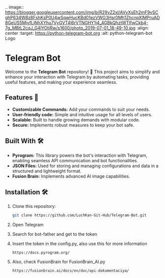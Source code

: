 .. image:: https://blogger.googleusercontent.com/img/b/R29vZ2xl/AVvXsEh2mF9vSCghP634W8z8FshKsP0U4wSqwHucKBd01ezVWG3Hsr0Mh1ZhcnpXIMPruAD8GeUS5MjyfLjNhXYhu7VyGVT4l6rVTNGHY1j4_4GBkQhztWTIfwCkb4-7g_MBtL2cqJ_G4lYOtiRw/s1600/photo_2019-07-01_18-49-10.jpg
   :align: center
   :target: https://python-telegram-bot.org
   :alt: python-telegram-bot Logo
# Telegram Bot
Welcome to the **Telegram Bot** repository! 🎉 This project aims to simplify and enhance your interaction with Telegram by automating tasks, providing useful features, and making your experience seamless.

## Features 🚀
- **Customizable Commands:** Add your commands to suit your needs.
- **User-friendly code:** Simple and intuitive usage for all levels of users.
- **Scalable:** Built to handle growing demands with modular code.
- **Secure:** Implements robust measures to keep your bot safe.

## Built With 🛠️
- **Pyrogram:** This library powers the bot's interaction with Telegram, enabling seamless API communication and bot functionalities.
- **JSON Files:** Used for storing and managing configurations and data in a structured and lightweight format.
- **Fusion Brain:** Implements advanced AI image capabilities.

## Installation 🛠️
1. Clone this repository:
   ```bash
   git clone https://github.com/LuchKan-Git-Hub/Telegram-Bot.git
2. Open Telegram

3. Search for bot-father and get to the token

4. Insert the token in the config.py, also use this for more information
   ```link
   https://docs.pyrogram.org/
5. Also, check FusionBrain for FusionBrain_AI.py
   ```link
   https://fusionbrain.ai/docs/en/doc/api-dokumentaciya/
